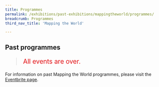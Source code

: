 ```yaml
---
title: Programmes
permalink: /exhibitions/past-exhibitions/mappingtheworld/programmes/
breadcrumb: Programmes
third_nav_title: 'Mapping the World'

---
```


## Past programmes

<blockquote style="color: #E21216; font-size: 150%;">All events are over.</blockquote>

For information on past Mapping the World programmes, please visit the [Eventbrite page](https://www.go.gov.sg/mtwprogs/).
